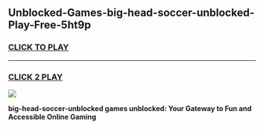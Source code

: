 
## Unblocked-Games-big-head-soccer-unblocked-Play-Free-5ht9p
<h3>
<a href="https://premium76.site?title=big-head-soccer-unblocked&ref=19M">CLICK TO PLAY</a></h3>
<hr>

<h3>
<a href="https://premium76.site?title=big-head-soccer-unblocked&ref=19M">CLICK 2 PLAY</a>
  
</h3>

<a href="https://premium76.site?title=big-head-soccer-unblocked&ref=19M"><img src="https://clearcache.store/games.png"></a>


**big-head-soccer-unblocked games unblocked: Your Gateway to Fun and Accessible Online Gaming**
